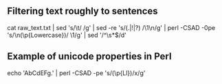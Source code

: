 ## Filtering text roughly to sentences

cat raw_text.txt | sed 's/\t/ /g' | sed -re 's/(\.|\!|\?) /\1\n/g' | perl -CSAD -0pe 's/\n(\p{Lowercase})/ \1/g' | sed '/^\s*$/d' 

## Example of unicode properties in Perl

echo 'AbCdEFg.' | perl -CSAD -pe 's/(\p{Ll})/x/g'
